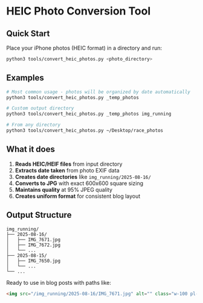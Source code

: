# HEIC Photo Conversion Tool

## Quick Start

Place your iPhone photos (HEIC format) in a directory and run:

```bash
python3 tools/convert_heic_photos.py <photo_directory>
```

## Examples

```bash
# Most common usage - photos will be organized by date automatically
python3 tools/convert_heic_photos.py _temp_photos

# Custom output directory
python3 tools/convert_heic_photos.py _temp_photos img_running

# From any directory
python3 tools/convert_heic_photos.py ~/Desktop/race_photos
```

## What it does

1. **Reads HEIC/HEIF files** from input directory
2. **Extracts date taken** from photo EXIF data
3. **Creates date directories** like `img_running/2025-08-16/`
4. **Converts to JPG** with exact 600x600 square sizing
5. **Maintains quality** at 95% JPEG quality
6. **Creates uniform format** for consistent blog layout

## Output Structure

```
img_running/
├── 2025-08-16/
│   ├── IMG_7671.jpg
│   ├── IMG_7672.jpg
│   └── ...
├── 2025-08-15/
│   ├── IMG_7650.jpg
│   └── ...
└── ...
```

Ready to use in blog posts with paths like:
```markdown
<img src="/img_running/2025-08-16/IMG_7671.jpg" alt="" class="w-100 pl-2 pr-2" style="max-width: 350px" />
```

